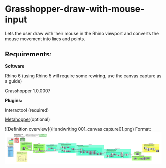 # Grasshopper-draw-with-mouse-input
Lets the user draw with their mouse in the Rhino viewport and converts the mouse movement into lines and points.

## Requirements:
**Software**

Rhino 6 (using Rhino 5 will require some rewiring, use the canvas capture as a guide)

Grasshopper 1.0.0007

**Plugins:**

[Interactool](https://www.food4rhino.com/app/interactool) (required)

[Metahopper](https://www.food4rhino.com/app/metahopper)(optional)

![Definition overview](/Handwriting 001_canvas capture01.png)
Format: ![Grasshopper mouse Handwriting 001 overview](https://github.com/boundlessmaking/Grasshopper-draw-with-mouse-input/blob/master/Handwriting%20001_canvas%20capture01.png?raw=true)
